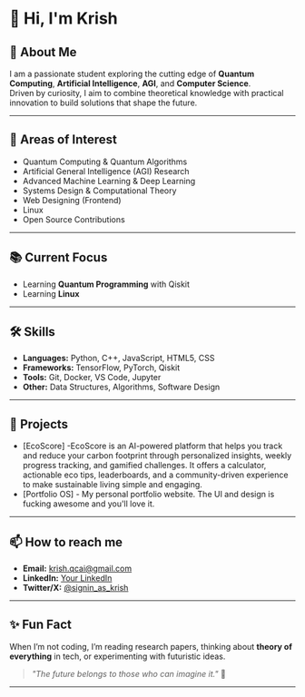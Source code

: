# 👋 Hi, I'm Krish

## 🚀 About Me
I am a passionate student exploring the cutting edge of **Quantum Computing**, **Artificial Intelligence**, **AGI**, and **Computer Science**.  
Driven by curiosity, I aim to combine theoretical knowledge with practical innovation to build solutions that shape the future.

---

## 🔬 Areas of Interest
- Quantum Computing & Quantum Algorithms
- Artificial General Intelligence (AGI) Research
- Advanced Machine Learning & Deep Learning
- Systems Design & Computational Theory
- Web Designing (Frontend)
- Linux
- Open Source Contributions

---

## 📚 Current Focus
- Learning **Quantum Programming** with Qiskit
- Learning **Linux**

---

## 🛠️ Skills
- **Languages:** Python, C++, JavaScript, HTML5, CSS  
- **Frameworks:** TensorFlow, PyTorch, Qiskit  
- **Tools:** Git, Docker, VS Code, Jupyter  
- **Other:** Data Structures, Algorithms, Software Design

---

## 🌟 Projects
- [EcoScore] -EcoScore is an AI-powered platform that helps you track and reduce your carbon footprint through personalized insights, weekly progress tracking, and gamified challenges. It offers a calculator, actionable eco tips, leaderboards, and a community-driven experience to make sustainable living simple and engaging.
- [Portfolio OS] - My personal portfolio website. The UI and design is fucking awesome and you'll love it.

---

## 📫 How to reach me
- **Email:** krish.qcai@gmail.com  
- **LinkedIn:** [Your LinkedIn](#https://www.linkedin.com/in/krish-sharma-a78a99226/)  
- **Twitter/X:** [@signin_as_krish](#https://x.com/signin_as_krish)

---

## ✨ Fun Fact
When I’m not coding, I’m reading research papers, thinking about **theory of everything** in tech, or experimenting with futuristic ideas.

> _"The future belongs to those who can imagine it."_ 🚀

---

